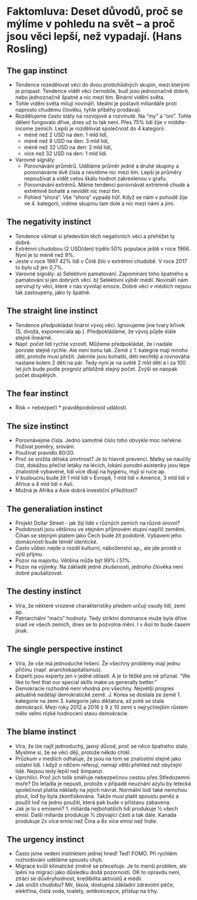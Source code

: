# Faktomluva: Deset důvodů, proč se mýlíme v pohledu na svět – a proč jsou věci lepší, než vypadají. (Hans Rosling)
## The gap instinct
* Tendence rozedělovat věci do dvou protichůdných skupin, mezi kterými je propast. Tendence vidět věci černobíle, buď jsou jednoznačně dobré, nebo jednoznačně špatné a nic mezi tím. Binární vidění světa.
* Tohle vidění světa milují novináři. Ideální je postavit miliardáře proti naprosto chudému člověku, tyhle příběhy prodávají. 
* Rozdělujeme často státy na rozvojové a rozvinuté. Na “my” a “oni”. Tohle dělení fungovalo dříve, dnes už to tak není. Přes 75% lidí žije v middle-income zemích. Lepší je rozdělovat společnost do 4 kategorií:
  * méně než 2 USD na den: 1 mld lidí, 
  * méně než 8 USD na den: 3 mld lidí,
  * méně než 32 USD na den: 2 mld lidí,
  * více než 32 USD na den: 1 mld lidí.
* Varovné signály:
  * Porovnávání průměrů. Uděláme průměr jedné a druhé skupiny a porovnáváme dvě čísla a nevidíme nic mezi tím. Lepší je průměry nepoužívat a vidět celou škálu hodnot zakreslenou v grafu.
  * Porovnávání extrémů. Máme tendenci porovnávat extrémně chudé a extrémně bohaté a nevidět nic mezi tím.
  * Pohled “shora”. Vše “shora” vypadá hůř. Když se nám v pohodě žije ve 4. kategorii, vidíme skupinu tam dole a nic mezi námi a jimi.
## The negativity instinct
* Tendence všímat si především těch negativních věci a přehlížet ty dobré.
* Extrémní chudobou (2 USD/den) trpělo 50% populace ještě v roce 1966. Nyní je to méně než 9%.
* Jeste v roce 1997 42% lidí v Číně žilo v extrémní chudobě. V roce 2017 to bylo už jen 0,7%.
* Varovné signály: 
  a) Selektivní pamatování. Zapomínání toho špatného a pamatování si jen dobrých věcí.
  b) Selektivní výběr médií. Novináři nám servírují ty věci, které v nás vyvolají emoce. Dobré věci v médiích nejsou tak zastoupeny, jako ty špatné. 
## The straight line instinct
* Tendence předpokládat linární vývoj věcí. Ignorujeme jine tvary křivek (S, dvojtá, exponenciála ap.). Předpokládáme, že vývoj půjde stále stejně lineárně.
* Např. počet lidí rychle vzrostl. Můžeme předpokládat, že i nadále poroste stejně rychle. Ale není tomu tak. Země z 1. kategrie mají mnoho dětí, protože musí přežít. Jakmile jsou bohatší, děti nechtějí a rovnováha nastane kolem 2 dětí na pár. Tedy nyní je na světě 2 mld dětí a i za 100 let jich bude podle prognóz přibližně stejný počet. Zvýší se naopak počet dospělých.
## The fear instinct
* Risk = nebezpečí * pravděpodobnost události.
## The size instinct
* Porovnávejme čísla. Jedno samotné číslo toho obvykle moc neřekne. Požívat poměry, srování.
* Používat pravidlo 80/20.
* Proč se snížila dětská úmrtnost? Je to hlavně prevencí. Matky se naučily číst, dokážou přečíst letáky na lécích, lokání porodní asistenky jsou lépe znalostně vybavené, lidi více dbají na hygienu, myjí si ruce ap.
* V budoucnu bude žít 1 mld lidí v Evropě, 1 mld lidí v Americe, 3 mld lidí v Africe a 4 mld lidí v Asii. 
* Možná je Afrika a Asie dobrá investiční příležitost?
## The generaliation instinct
* Projekt Dollar Street - jak žijí lidé v různých zemích na různé úrovni?
* Podobnosti jsou většinou ve stejném příjmovém stupni napříč zeměmi. Číňan se stejným platem jako Čech bude žít podobně. Vybavení jeho domácnosti bude téměř identické.
* Často vůbec nejde o rozdíl kulturní, náboženství ap., ale jde prostě o výši příjmu.
* Pozor na majoritu. Většina může být 99% i 51%. 
* Pozor na výjimky. Na základě jedné zkušenosti, jednoho člověka není dobré paušalizovat.
## The destiny instinct
* Víra, že některé vrozené charakteristiky předem určují osudy lidí, zemí ap.
* Patriarchální “mačo” hodnoty. Tedy striktní dominance muže byla dříve snad ve všech zemích, dnes se to pozvolna mění. I v Asii to bude časem jinak.
## The single perspective instinct
* Víra, že vše má jednoduché řešení. Že všechny problémy mají jednu příčinu (např. anarchokapitalismus).
* Experti jsou experty jen v jedné oblasti. A je to těžké pro ně přiznat. “We like to feel that our special skills make us generally better.”
* Demokracie rozhodně není vhodná pro všechny. Největší progres aktuálně nedělají demokratické země. J. Korea se dostala ze země 1. kategorie na zemi 3. kategorie jako diktatura, až poté se stala demokracií. Mezi roky 2012 a 2016 z 9 z 10 zemí s nejrychlejším růstem mělo velmi nízké hodnocení stavu demokracie.
## The blame instinct
* Víra, že lze najít jednoduchý, jasný důvod, proč se něco špatného stalo. Myslíme si, že se věci dějí, protože někdo chtěl.
* Průzkum v mediích odhaluje, že jsou na tom se znalostmi stejně jako ostatní lidi. I když o něčem referují, nemají větší přehled než obyčejní lidé. Nejsou tedy lepší než šimpanzi.
* Uprchlíci. Proč jich tolik směřuje nebezpečnou cestou přes Středozemní moře? Do letadla je nepustí, protože v případě neuznání azylu by letecká společnost platila náklady na jejich návrat. Normální lodí také nemohou plout, loď by byla zkonfiskována. Takže musí platit spoustu peněz a použít loď na jedno použití, která pak bude v přístavu zabavena.
* Jak je to s emisemi? 1. miliarda nejbohatších lidí produkuje ½ všech emisí. Další miliarda produkuje ½ zbývající části a tak dále. Kanada produkuje 2x více emisí než Čína a 8x více emisí než Indie.
## The urgency instinct
* Často jsme vedeni instinktem jednej hned! Teď! FOMO. Při rychlém rozhodování uděláme spoustu chyb.
* Migrace kvůli klimatické změně se přeceňuje. Je to menší problém, ale lpění na migraci jako důsledku dodá pozornosti. OK to opravdu není, ztrácí se důvěryhodnost, kredibilita aktivistů a médií.
* Jak snížit chudobu? Mír, škola, dostupná základní zdravotní péče, elektřina, čistá voda, toalety, antikoncepce, přístup na trhy.
